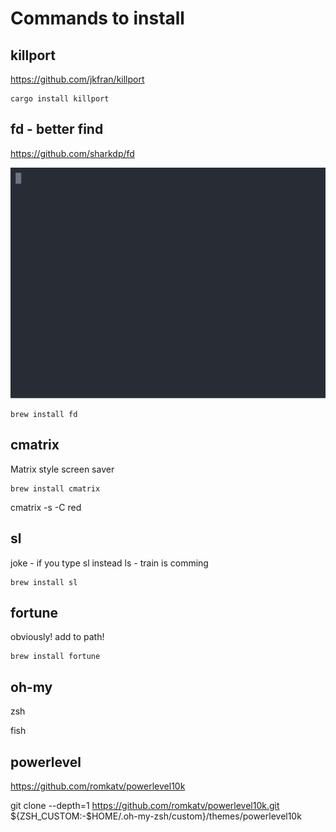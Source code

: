 # Commands to install

## killport

https://github.com/jkfran/killport

```shell
cargo install killport
```

## fd - better find

https://github.com/sharkdp/fd

![](https://github.com/sharkdp/fd/raw/master/doc/screencast.svg)

```shell
brew install fd
```


## cmatrix

Matrix style screen saver

```shell
brew install cmatrix
```
cmatrix -s -C red

## sl

joke - if you type sl instead ls - train is comming


```shell
brew install sl
```

## fortune

obviously! add to path!

```shell
brew install fortune
```


## oh-my
zsh

fish


## powerlevel

https://github.com/romkatv/powerlevel10k


git clone --depth=1 https://github.com/romkatv/powerlevel10k.git ${ZSH_CUSTOM:-$HOME/.oh-my-zsh/custom}/themes/powerlevel10k






